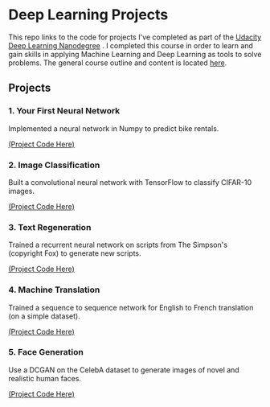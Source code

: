 # Deep Learning Projects

This repo links to the code for projects I've completed as part of the [Udacity Deep Learning Nanodegree](https://www.udacity.com/course/deep-learning-nanodegree--nd101) . I completed this course in order to learn and gain skills in applying Machine Learning and Deep Learning as tools to solve problems.  The general course outline and content is located [here](https://github.com/udacity/deep-learning). 

## Projects

### 1. Your First Neural Network 

Implemented a neural network in Numpy to predict bike rentals.

[(Project Code Here)](https://github.com/krisburke/dlnd-project-1)

### 2. Image Classification

Built a convolutional neural network with TensorFlow to classify CIFAR-10 images.

[(Project Code Here)](https://github.com/krisburke/dlnd-project-2)

### 3. Text Regeneration

Trained a recurrent neural network on scripts from The Simpson's (copyright Fox) to generate new scripts.

[(Project Code Here)](https://github.com/krisburke/dlnd-project-3)

### 4. Machine Translation

Trained a sequence to sequence network for English to French translation (on a simple dataset).

[(Project Code Here)](https://github.com/krisburke/dlnd-project-4)

### 5. Face Generation

Use a DCGAN on the CelebA dataset to generate images of novel and realistic human faces.

[(Project Code Here)](https://github.com/krisburke/dlnd-project-5)
   
   
